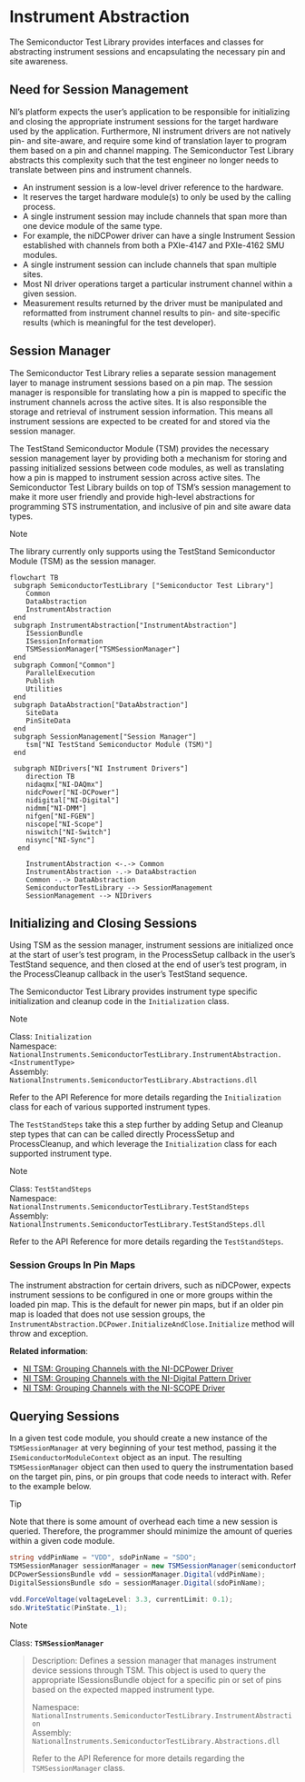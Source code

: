 # Instrument Abstraction

The Semiconductor Test Library provides interfaces and classes for abstracting instrument sessions and encapsulating the necessary pin and site awareness.

## Need for Session Management

NI’s platform expects the user’s application to be responsible for initializing and closing the appropriate instrument sessions for the target hardware used by the application. Furthermore, NI instrument drivers are not natively pin- and site-aware, and require some kind of translation layer to program them based on a pin and channel mapping. The Semiconductor Test Library abstracts this complexity such that the test engineer no longer needs to translate between pins and instrument channels.

- An instrument session is a low-level driver reference to the hardware.
- It reserves the target hardware module(s) to only be used by the calling process.
- A single instrument session may include channels that span more than one device module of the same type.
- For example, the niDCPower driver can have a single Instrument Session established with channels from both a PXIe-4147 and PXIe-4162 SMU modules.
- A single instrument session can include channels that span multiple sites.
- Most NI driver operations target a particular instrument channel within a given session.
- Measurement results returned by the driver must be manipulated and reformatted from instrument channel results to pin- and site-specific results (which is meaningful for the test developer).

## Session Manager

The Semiconductor Test Library relies a separate session management layer to manage instrument sessions based on a pin map. The session manager is responsible for translating how a pin is mapped to specific the instrument channels across the active sites. It is also responsible the storage and retrieval of instrument session information. This means all instrument sessions are expected to be created for and stored via the session manager.

The TestStand Semiconductor Module (TSM) provides the necessary session management layer by providing both a mechanism for storing and passing initialized sessions between code modules, as well as translating how a pin is mapped to instrument session across active sites. The Semiconductor Test Library builds on top of TSM’s session management to make it more user friendly and provide high-level abstractions for programming STS instrumentation, and inclusive of pin and site aware data types.

> [!NOTE]
> The library currently only supports using the TestStand Semiconductor Module (TSM) as the session manager.

```mermaid
flowchart TB
 subgraph SemiconductorTestLibrary ["Semiconductor Test Library"]
    Common
    DataAbstraction
    InstrumentAbstraction
 end
 subgraph InstrumentAbstraction["InstrumentAbstraction"]
    ISessionBundle
    ISessionInformation
    TSMSessionManager["TSMSessionManager"]
 end
 subgraph Common["Common"]
    ParallelExecution
    Publish
    Utilities
 end
 subgraph DataAbstraction["DataAbstraction"]
    SiteData
    PinSiteData
 end
 subgraph SessionManagement["Session Manager"]
    tsm["NI TestStand Semiconductor Module (TSM)"]
 end
 
 subgraph NIDrivers["NI Instrument Drivers"]
    direction TB
    nidaqmx["NI-DAQmx"]
    nidcPower["NI-DCPower"]
    nidigital["NI-Digital"]
    nidmm["NI-DMM"]
    nifgen["NI-FGEN"]
    niscope["NI-Scope"]
    niswitch["NI-Switch"]
    nisync["NI-Sync"]
  end

    InstrumentAbstraction <-.-> Common
    InstrumentAbstraction -.-> DataAbstraction
    Common -.-> DataAbstraction
    SemiconductorTestLibrary --> SessionManagement
    SessionManagement --> NIDrivers

```

## Initializing and Closing Sessions

Using TSM as the session manager, instrument sessions are initialized once at the start of user’s test program, in the ProcessSetup callback in the user’s TestStand sequence, and then closed at the end of user’s test program, in the ProcessCleanup callback in the user’s TestStand sequence.

The Semiconductor Test Library provides instrument type specific initialization and cleanup code in the `Initialization` class.

> [!NOTE]
> Class: `Initialization`\
> Namespace: `NationalInstruments.SemiconductorTestLibrary.InstrumentAbstraction.<InstrumentType>` \
> Assembly: `NationalInstruments.SemiconductorTestLibrary.Abstractions.dll`
>
> Refer to the API Reference for more details regarding the `Initialization` class for each of various supported instrument types.

The `TestStandSteps` take this a step further by adding Setup and Cleanup step types that can can be called directly ProcessSetup and ProcessCleanup, and which leverage the `Initialization` class for each supported instrument type.

> [!NOTE]
> Class: `TestStandSteps` \
> Namespace: `NationalInstruments.SemiconductorTestLibrary.TestStandSteps` \
> Assembly: `NationalInstruments.SemiconductorTestLibrary.TestStandSteps.dll`
>
> Refer to the API Reference for more details regarding the `TestStandSteps`.

### Session Groups In Pin Maps

The instrument abstraction for certain drivers, such as niDCPower, expects instrument sessions to be configured in one or more groups within the loaded pin map. This is the default for newer pin maps, but if an older pin map is loaded that does not use session groups, the `InstrumentAbstraction.DCPower.InitializeAndClose.Initialize` method will throw and exception.

**Related information**:

- [NI TSM: Grouping Channels with the NI-DCPower Driver](https://www.ni.com/docs/en-US/bundle/teststand-semiconductor-module/page/group-channels-with-dcpower.html)
- [NI TSM: Grouping Channels with the NI-Digital Pattern Driver](https://www.ni.com/docs/en-US/bundle/teststand-semiconductor-module/page/group-instruments-with-digital.html)
- [NI TSM: Grouping Channels with the NI-SCOPE Driver](https://www.ni.com/docs/en-US/bundle/teststand-semiconductor-module/page/group-instruments-with-scope.html)

## Querying Sessions

In a given test code module, you should create a new instance of the `TSMSessionManager` at very beginning of your test method, passing it the `ISemiconductorModuleContext` object as an input. The resulting `TSMSessionManager` object can then used to query the instrumentation based on the target pin, pins, or pin groups that code needs to interact with. Refer to the example below.

> [!TIP]
> Note that there is some amount of overhead each time a new session is queried. Therefore, the programmer should minimize the amount of queries within a given code module.

```C#
string vddPinName = "VDD", sdoPinName = "SDO";
TSMSessionManager sessionManager = new TSMSessionManager(semiconductorModuleContext);
DCPowerSessionsBundle vdd = sessionManager.Digital(vddPinName);
DigitalSessionsBundle sdo = sessionManager.Digital(sdoPinName);

vdd.ForceVoltage(voltageLevel: 3.3, currentLimit: 0.1);
sdo.WriteStatic(PinState._1);
```

>[!NOTE]
Class: **`TSMSessionManager`**
>
> Description: Defines a session manager that manages instrument device sessions through TSM. This object is used to query the appropriate ISessionsBundle object for a specific pin or set of pins based on the expected mapped instrument type.
>
> Namespace: `NationalInstruments.SemiconductorTestLibrary.InstrumentAbstraction` \
> Assembly: `NationalInstruments.SemiconductorTestLibrary.Abstractions.dll`
>
> Refer to the API Reference for more details regarding the `TSMSessionManager` class.
